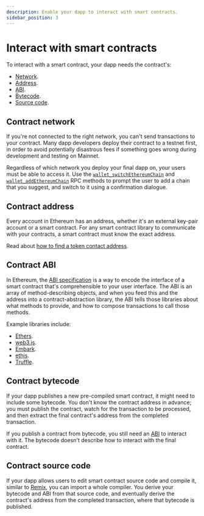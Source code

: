 ```yaml
---
description: Enable your dapp to interact with smart contracts.
sidebar_position: 3
---
```


# Interact with smart contracts

To interact with a smart contract, your dapp needs the contract's:

- [Network](#contract-network).
- [Address](#contract-address).
- [ABI](#contract-abi).
- [Bytecode](#contract-bytecode).
- [Source code](#contract-source-code).

## Contract network

If you're not connected to the right network, you can't send transactions to your contract.
Many dapp developers deploy their contract to a testnet first, in order to avoid potentially
disastrous fees if something goes wrong during development and testing on Mainnet.

Regardless of which network you deploy your final dapp on, your users must be able to access it.
Use the [`wallet_switchEthereumChain`](../reference/rpc-api.md#wallet_switchethereumchain) and
[`wallet_addEthereumChain`](../reference/rpc-api.md#wallet_addethereumchain) RPC methods to prompt
the user to add a chain that you suggest, and switch to it using a confirmation dialogue.

## Contract address

Every account in Ethereum has an address, whether it's an external key-pair account or a smart contract.
For any smart contract library to communicate with your contracts, a smart contract  must know the exact address.

Read about
[how to find a token contact address](https://metamask.zendesk.com/hc/en-us/articles/360059683451-How-to-view-or-add-custom-token-contract-address).

## Contract ABI

In Ethereum, the [ABI specification](https://solidity.readthedocs.io/en/develop/abi-spec.html) is a
way to encode the interface of a smart contract that's comprehensible to your user interface.
The ABI is an array of method-describing objects, and when you feed this and the address into a
contract-abstraction library, the ABI tells those libraries about what methods to provide, and
how to compose transactions to call those methods.

Example libraries include:

- [Ethers](https://www.npmjs.com/package/ethers).
- [web3.js](https://www.npmjs.com/package/web3).
- [Embark](https://framework.embarklabs.io/).
- [ethjs](https://www.npmjs.com/package/ethjs).
- [Truffle](https://www.trufflesuite.com/).

## Contract bytecode

If your dapp publishes a new pre-compiled smart contract, it might need to include some bytecode.
You don't know the contract address in advance; you must publish the contract, watch for the
transaction to be processed, and then extract the final contract's address from the completed transaction.

If you publish a contract from bytecode, you still need an [ABI](#contract-abi) to interact with it.
The bytecode doesn't describe how to interact with the final contract.

## Contract source code

If your dapp allows users to edit smart contract source code and compile it, similar to
[Remix](http://remix.ethereum.org/), you can import a whole compiler.
You derive your bytecode and ABI from that source code, and eventually derive the contract's address
from the completed transaction, where that bytecode is published.
